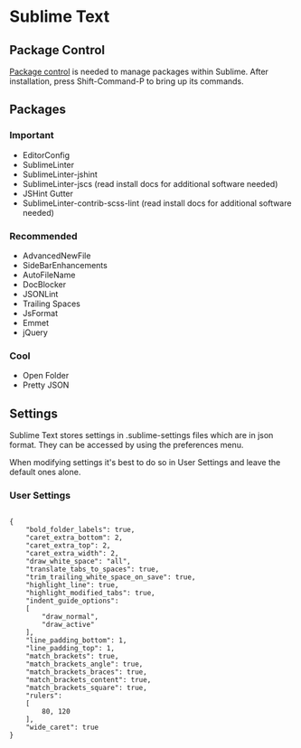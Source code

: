 # Sublime Text

## Package Control

[Package control](https://packagecontrol.io/installation) is needed to manage packages within Sublime. After installation, press Shift-Command-P to bring up its commands.

## Packages

### Important

* EditorConfig
* SublimeLinter
* SublimeLinter-jshint
* SublimeLinter-jscs (read install docs for additional software needed)
* JSHint Gutter
* SublimeLinter-contrib-scss-lint (read install docs for additional software needed)

### Recommended

* AdvancedNewFile
* SideBarEnhancements
* AutoFileName
* DocBlocker
* JSONLint
* Trailing Spaces
* JsFormat
* Emmet
* jQuery

### Cool

* Open Folder
* Pretty JSON

## Settings

Sublime Text stores settings in .sublime-settings files which are in json format. They can be accessed by using the preferences menu.

When modifying settings it's best to do so in User Settings and leave the default ones alone.

### User Settings

<pre><code>
{
    "bold_folder_labels": true,
    "caret_extra_bottom": 2,
    "caret_extra_top": 2,
    "caret_extra_width": 2,
    "draw_white_space": "all",
    "translate_tabs_to_spaces": true,
    "trim_trailing_white_space_on_save": true,
    "highlight_line": true,
    "highlight_modified_tabs": true,
    "indent_guide_options":
    [
        "draw_normal",
        "draw_active"
    ],
    "line_padding_bottom": 1,
    "line_padding_top": 1,
    "match_brackets": true,
    "match_brackets_angle": true,
    "match_brackets_braces": true,
    "match_brackets_content": true,
    "match_brackets_square": true,
    "rulers":
    [
        80, 120
    ],
    "wide_caret": true
}
</code></pre>